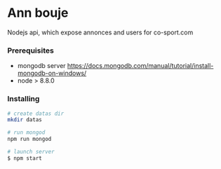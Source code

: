 # Ann bouje

Nodejs api, which expose annonces and users for co-sport.com

### Prerequisites

- mongodb server https://docs.mongodb.com/manual/tutorial/install-mongodb-on-windows/
- node > 8.8.0

### Installing

``` bash
# create datas dir
mkdir datas

# run mongod 
npm run mongod

# launch server
$ npm start
```
